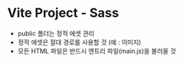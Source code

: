# Vite Project - Sass

- public 폴더는 정적 에셋 관리
- 정적 에셋은 절대 경로를 사용할 것 (예 : 이미지)
- 모든 HTML 파일은 반드시 엔트리 파일(main.js)을 불러올 것
